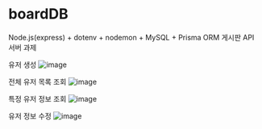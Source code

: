 # boardDB
Node.js(express) + dotenv + nodemon + MySQL + Prisma ORM 게시판 API 서버 과제

유저 생성
![image](https://github.com/user-attachments/assets/5214c008-3726-4ff2-85a4-836f15c45b91)

전체 유저 목록 조회
![image](https://github.com/user-attachments/assets/1b822add-89f6-45cf-848a-4d8c1babcba3)

특정 유저 정보 조회
![image](https://github.com/user-attachments/assets/3898bd8a-3c07-4954-905d-08b8c3346dbd)

유저 정보 수정
![image](https://github.com/user-attachments/assets/7075d1f1-5f9a-4329-9edc-0c73c83ed00f)

